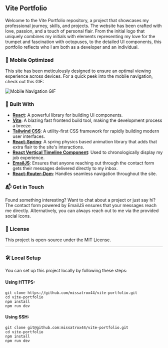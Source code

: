 ## Vite Portfolio

Welcome to the Vite Portfolio repository, a project that showcases my professional journey, skills, and projects. The website has been crafted with love, passion, and a touch of personal flair. From the initial logo that uniquely combines my initials with elements representing my love for the trumpet and fascination with octopuses, to the detailed UI components, this portfolio reflects who I am both as a developer and an individual.


### 📱 Mobile Optimized

This site has been meticulously designed to ensure an optimal viewing experience across devices. For a quick peek into the mobile navigation, check out this GIF:

![Mobile Navigation GIF](./public/images/portfolio-demo.gif)

### 🔧 Built With

- [**React**](https://react.dev/): A powerful library for building UI components.
- [**Vite**](https://vitejs.dev/): A blazing fast frontend build tool, making the development process a breeze.
- [**Tailwind CSS**](https://tailwindcss.com/): A utility-first CSS framework for rapidly building modern user interfaces.
- [**React-Spring**](https://www.react-spring.dev/): A spring physics based animation library that adds that extra flair to the site's interactions.
- [**React Vertical Timeline Component**](https://www.npmjs.com/package/react-vertical-timeline-component): Used to chronologically display my job experience.
- [**EmailJS**](https://www.emailjs.com/): Ensures that anyone reaching out through the contact form gets their messages delivered directly to my inbox.
- [**React-Router-Dom**](https://reactrouter.com/en/main): Handles seamless navigation throughout the site.


### 📬 Get in Touch

Found something interesting? Want to chat about a project or just say hi? The contact form powered by EmailJS ensures that your messages reach me directly. Alternatively, you can always reach out to me via the provided social icons.

### 📜 License

This project is open-source under the MIT License.

---
### 🛠️ Local Setup

You can set up this project locally by following these steps:

#### Using HTTPS:
```
git clone https://github.com/missatrox44/vite-portfolio.git
cd vite-portfolio
npm install
npm run dev
```

#### Using SSH:
```
git clone git@github.com:missatrox44/vite-portfolio.git
cd vite-portfolio
npm install
npm run dev
```

